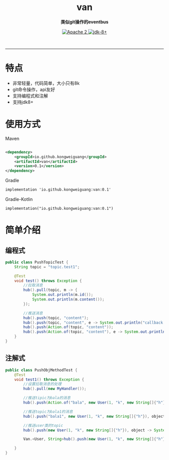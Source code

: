 <h1 align="center" style="text-align:center;">
  van
</h1>
<p align="center">
	<strong>类似git操作的eventbus</strong>
</p>

<p align="center">
    <a target="_blank" href="https://www.apache.org/licenses/LICENSE-2.0.txt">
		<img src="https://img.shields.io/:license-Apache2-blue.svg" alt="Apache 2" />
	</a>
    <a target="_blank" href="https://www.oracle.com/java/technologies/javase/javase-jdk8-downloads.html">
		<img src="https://img.shields.io/badge/JDK-8+-green.svg" alt="jdk-8+" />
	</a>
    <br />
</p>

<br/>

<hr />

# 特点

* 非常轻量，代码简单，大小只有8k
* git命令操作，api友好
* 支持编程式和注解
* 支持jdk8+

# 使用方式

Maven

```xml

<dependency>
    <groupId>io.github.kongweiguang</groupId>
    <artifactId>van</artifactId>
    <version>0.1</version>
</dependency>
```

Gradle

```xml
implementation 'io.github.kongweiguang:van:0.1'
```

Gradle-Kotlin

```xml
implementation("io.github.kongweiguang:van:0.1")
```

# 简单介绍

## 编程式
```java
public class PushTopicTest {
    String topic = "topic.test1";

    @Test
    void test() throws Exception {
        //拉取消息
        hub().pull(topic, m -> {
            System.out.println(m.id());
            System.out.println(m.content());
        });

        //推送消息
        hub().push(topic, "content");
        hub().push(topic, "content", e -> System.out.println("callback 1 -> " + e));
        hub().push(Action.of(topic, "content"));
        hub().push(Action.of(topic, "content"), e -> System.out.println("callback 2 -> " + e));
    }
}

```

## 注解式
```java
public class PushObjMethodTest {
    @Test
    void test1() throws Exception {
        //设置拉取消息的处理
        hub().pull(new MyHandler());

        //推送tipic为bala的消息
        hub().push(Action.of("bala", new User(1, "k", new String[]{"h"})), object -> System.out.println("object = " + object));

        //推送topic为bala1的消息
        hub().push("bala1", new User(1, "k", new String[]{"h"}), object -> System.out.println("object = " + object));

        //推送user类的topic
        hub().push(new User(1, "k", new String[]{"h"}), object -> System.out.println("object = " + object));

        Van.<User, String>hub().push(new User(1, "k", new String[]{"h"}), object -> System.out.println("object = " + object));

    }
}

```
